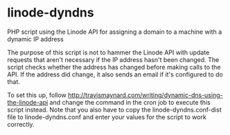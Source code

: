 # linode-dyndns
PHP script using the Linode API for assigning a domain to a machine with a dynamic IP address

The purpose of this script is not to hammer the Linode API with update requests that aren't necessary if the IP address hasn't been changed. The script checks whether the address has changed before making calls to the API. If the address did change, it also sends an email if it's configured to do that.

To set this up, follow http://travismaynard.com/writing/dynamic-dns-using-the-linode-api and change the command in the cron job to execute this script instead. Note that you also have to copy the linode-dyndns.conf-dist file to linode-dyndns.conf and enter your values for the script to work correctly.
